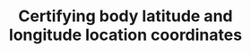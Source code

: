 ---
title: 'Certifying body latitude and longitude location coordinates'
field: 'is.certifyingBody.addressLatLong'
slug: 'is-certifyingbody-addresslatlong'
description: 'Latitude and longitude location coordinates in decimal degrees (DD). Recording 4 digits to the right of the decimal provides an accuracy of 10m.'
comment: 'Example of a latitude/longitude coordinate pair in Bolivia: -16.9013, -62.0244'
required: False
module: 'Certifying Body'
cluster: 'Certification'
policy: 'Geo value. Single value only.'
layout: 'home'
---